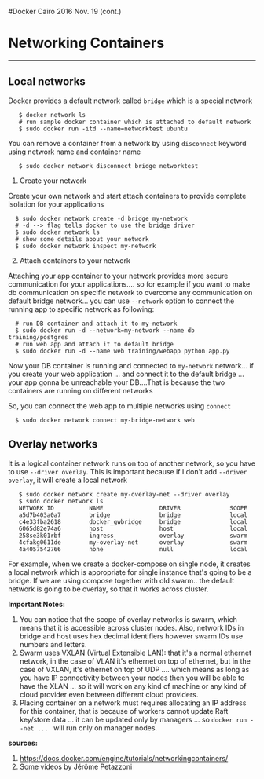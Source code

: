 #Docker Cairo 2016 Nov. 19 (cont.)


# Networking Containers
-------------------------

## Local networks

Docker provides a default network called `bridge` which is a special network

       $ docker network ls
       # run sample docker container which is attached to default network
       $ sudo docker run -itd --name=networktest ubuntu

You can remove a container from a network by using `disconnect` keyword using network name and container name
        
       $ sudo docker network disconnect bridge networktest        

1. Create your network

Create your own network and start attach containers to provide complete isolation for your applications

      $ sudo docker network create -d bridge my-network
      # -d --> flag tells docker to use the bridge driver 
      $ sudo docker network ls
      # show some details about your network
      $ sudo docker network inspect my-network

2. Attach containers to your network

Attaching your app container to your network provides more secure communication for your applications.... so for example if
you want to make db communication on specific network to overcome any communication on default bridge network... you can use 
`--network` option to connect the running app to specific network as following:
      
      # run DB container and attach it to my-network
      $ sudo docker run -d --network=my-network --name db training/postgres 
      # run web app and attach it to default bridge
      $ sudo docker run -d --name web training/webapp python app.py
      
Now your DB container is running and connected to `my-network` network... if you create your web application ... and connect it to the default bridge ... your app gonna be unreachable your DB....That is because the two containers are running on different networks

So, you can connect the web app to multiple networks using `connect`

      $ sudo docker network connect my-bridge-network web


## Overlay networks

It is a logical container network runs on top of another network, so you have to use `--driver overlay`. This is important 
because if I don't add `--driver overlay`, it will create a local network
  
       $ sudo docker network create my-overlay-net --driver overlay
       $ sudo docker network ls 
       NETWORK ID          NAME                DRIVER              SCOPE
       a5d7b403a0a7        bridge              bridge              local               
       c4e33fba2618        docker_gwbridge     bridge              local               
       6065d82e74a6        host                host                local               
       258se3k01rbf        ingress             overlay             swarm               
       4cfakg0611de        my-overlay-net      overlay             swarm               
       4a4057542766        none                null                local

For example, when we create a docker-compose on single node, it creates a local network which is appropriate for single instance that's going to be a bridge. If we are using compose together with old swarm.. the default network is going to be overlay, so that it works across cluster.

**Important Notes:**

1. You can notice that the scope of overlay networks is swarm, which means that it is accessible across cluster nodes. Also, network IDs in bridge and host uses hex decimal identifiers however swarm IDs use numbers and letters.
2. Swarm uses VXLAN (Virtual Extensible LAN): that it's a normal ethernet network, in the case of VLAN it's ethernet on top of ethernet, but in the case of VXLAN, it's ethernet on top of UDP .... which means as long as you have IP connectivity between your nodes then you will be able to have the XLAN ... so it will work on any kind of machine or any kind of cloud provider even between different cloud providers.
3. Placing container on a network must requires allocating an IP address for this container, that is because of workers cannot update Raft key/store data ... it can be updated only by managers ... so `docker run --net ... ` will run only on manager nodes.


**sources:**

1. https://docs.docker.com/engine/tutorials/networkingcontainers/
2. Some videos by Jérôme Petazzoni
